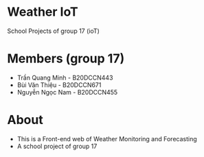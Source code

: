 # Weather IoT
School Projects of group 17 (ioT)

# Members (group 17)
- Trần Quang Minh - B20DCCN443
- Bùi Văn Thiệu - B20DCCN671
- Nguyễn Ngọc Nam - B20DCCN455

# About
- This is a Front-end web of Weather Monitoring and Forecasting
- A school project of group 17
